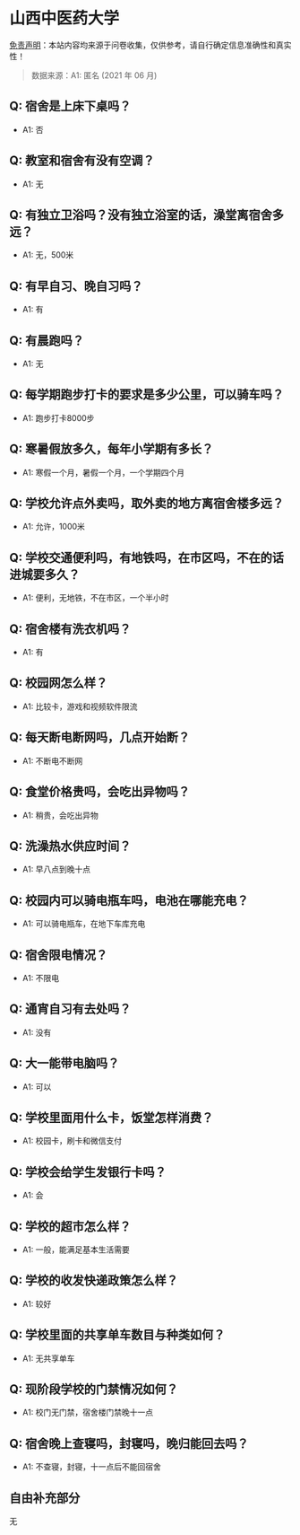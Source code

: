 # 山西中医药大学

[免责声明](https://colleges.chat/#_3)：本站内容均来源于问卷收集，仅供参考，请自行确定信息准确性和真实性！

> 数据来源：A1: 匿名 (2021 年 06 月)

## Q: 宿舍是上床下桌吗？

- A1: 否

## Q: 教室和宿舍有没有空调？

- A1: 无

## Q: 有独立卫浴吗？没有独立浴室的话，澡堂离宿舍多远？

- A1: 无，500米

## Q: 有早自习、晚自习吗？

- A1: 有

## Q: 有晨跑吗？

- A1: 无

## Q: 每学期跑步打卡的要求是多少公里，可以骑车吗？

- A1: 跑步打卡8000步

## Q: 寒暑假放多久，每年小学期有多长？

- A1: 寒假一个月，暑假一个月，一个学期四个月

## Q: 学校允许点外卖吗，取外卖的地方离宿舍楼多远？

- A1: 允许，1000米

## Q: 学校交通便利吗，有地铁吗，在市区吗，不在的话进城要多久？

- A1: 便利，无地铁，不在市区，一个半小时

## Q: 宿舍楼有洗衣机吗？

- A1: 有

## Q: 校园网怎么样？

- A1: 比较卡，游戏和视频软件限流

## Q: 每天断电断网吗，几点开始断？

- A1: 不断电不断网

## Q: 食堂价格贵吗，会吃出异物吗？

- A1: 稍贵，会吃出异物

## Q: 洗澡热水供应时间？

- A1: 早八点到晚十点

## Q: 校园内可以骑电瓶车吗，电池在哪能充电？

- A1: 可以骑电瓶车，在地下车库充电

## Q: 宿舍限电情况？

- A1: 不限电

## Q: 通宵自习有去处吗？

- A1: 没有

## Q: 大一能带电脑吗？

- A1: 可以

## Q: 学校里面用什么卡，饭堂怎样消费？

- A1: 校园卡，刷卡和微信支付

## Q: 学校会给学生发银行卡吗？

- A1: 会

## Q: 学校的超市怎么样？

- A1: 一般，能满足基本生活需要

## Q: 学校的收发快递政策怎么样？

- A1: 较好

## Q: 学校里面的共享单车数目与种类如何？

- A1: 无共享单车

## Q: 现阶段学校的门禁情况如何？

- A1: 校门无门禁，宿舍楼门禁晚十一点

## Q: 宿舍晚上查寝吗，封寝吗，晚归能回去吗？

- A1: 不查寝，封寝，十一点后不能回宿舍

## 自由补充部分

无